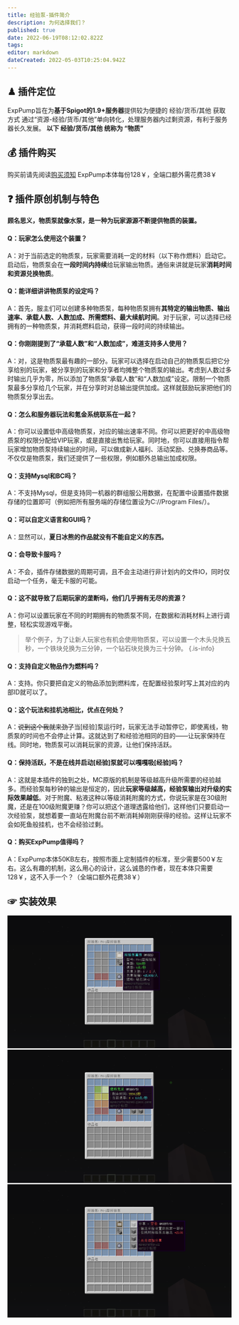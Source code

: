 ```yaml
---
title: 经验泵-插件简介
description: 为何选择我们？
published: true
date: 2022-06-19T08:12:02.822Z
tags: 
editor: markdown
dateCreated: 2022-05-03T10:25:04.942Z
---
```


## ♟ 插件定位
ExpPump旨在为**基于Spigot的1.9+服务器**提供较为便捷的 经验/货币/其他 获取方式
通过“资源-经验/货币/其他”单向转化，处理服务器内过剩资源，有利于服务器长久发展。
**以下 经验/货币/其他 统称为 “物质”**

## 💰 插件购买
购买前请先阅读[购买须知](/购买须知)
ExpPump本体每份128￥，全端口额外需花费38￥

## ❓ 插件原创机制与特色
**顾名思义，物质泵就像水泵，是一种为玩家源源不断提供物质的装置。**

#### Q：玩家怎么使用这个装置？
A：对于当前选定的物质泵，玩家需要消耗一定的材料（以下称作燃料）启动它。启动后，物质泵会在**一段时间内持续**给玩家输出物质。通俗来讲就是玩家**消耗时间和资源兑换物质**。

#### Q：能详细讲讲物质泵的设定吗？
A：首先，服主们可以创建多种物质泵，每种物质泵拥有**其特定的输出物质、输出速率、承载人数、人数加成、所需燃料、最大续航时间**。对于玩家，可以选择已经拥有的一种物质泵，并消耗燃料启动，获得一段时间的持续输出。

#### Q：你刚刚提到了“承载人数”和“人数加成”，难道支持多人使用？
A：对，这是物质泵最有趣的一部分。玩家可以选择在启动自己的物质泵后把它分享给别的玩家，被分享到的玩家和分享者均摊整个物质泵的输出。考虑到人数过多时输出几乎为零，所以添加了物质泵“承载人数”和“人数加成”设定。限制一个物质泵最多分享给几个玩家，并在分享时对总输出提供加成。这样就鼓励玩家把他们的物质泵分享出去。

#### Q：怎么和服务器玩法和氪金系统联系在一起？
A：你可以设置低中高级物质泵，对应的输出速率不同。你可以把更好的中高级物质泵的权限分配给VIP玩家，或是直接出售给玩家。同时地，你可以直接用指令帮玩家增加物质泵持续输出的时间，可以做成新人福利、活动奖励、兑换券商品等。不仅仅是物质泵，我们还提供了一些权限，例如额外总输出加成权限。

#### Q：支持Mysql和BC吗？
A：不支持Mysql，但是支持同一机器的群组服公用数据，在配置中设置插件数据存储的位置即可（例如把所有服务端的存储位置设为C://Program Files/）。

#### Q：可以自定义语言和GUI吗？
A：显然可以，**夏日冰熊的作品就没有不能自定义的东西。**

#### Q：会导致卡服吗？
A：不会，插件存储数据的周期可调，且不会主动进行非计划内的文件IO，同时仅启动一个任务，毫无卡服的可能。

#### Q：这不就导致了后期玩家的垄断吗，他们几乎拥有无尽的资源？
A：你可以设置玩家在不同的时期拥有的物质泵不同，在数据和消耗材料上进行调整，轻松实现游戏平衡。
> 举个例子，为了让新人玩家也有机会使用物质泵，可以设置一个木头兑换五秒，一个铁块兑换为三分钟，一个钻石块兑换为三十分钟。
{.is-info}

#### Q：支持自定义物品作为燃料吗？
A：支持。你只要把自定义的物品添加到燃料库，在配置经验泵时写上其对应的内部ID就可以了。

#### Q：这个玩法和挂机池相比，优点在何处？
A：~~说到这个我就来劲了~~当[经验]泵运行时，玩家无法手动暂停它，即使离线，物质泵的时间也不会停止计算。这就达到了和经验池相同的目的——让玩家保持在线。同时地，物质泵可以消耗玩家的资源，让他们保持活跃。

#### Q：保持活跃，不是在线并启动[经验]泵就可以嘎嘎吸[经验]吗？
A：这就是本插件的独到之处，MC原版的机制是等级越高升级所需要的经验越多。而经验泵每秒钟的输出是恒定的，因此**玩家等级越高，经验泵输出对升级的实际效果越低**。对于附魔、粘液这种以等级消耗附魔的方式，你说玩家是在30级附魔，还是在100级附魔更赚？你可以把这个道理透露给他们，这样他们只要启动一次经验泵，就想着要一直站在附魔台前不断消耗掉刚刚获得的经验。这样让玩家不会如死鱼般挂机，也不会经验过剩。

#### Q：购买ExpPump值得吗？
A：ExpPump本体50KB左右，按照市面上定制插件的标准，至少需要500￥左右。这么有趣的机制，这么用心的设计，这么诚恳的作者，现在本体只需要128￥，这不入手一个？（全端口额外花费38￥）

## ☞ 实装效果
![经验泵属性.png](/exppump/简介/经验泵属性.png)
![运行中.png](/exppump/简介/运行中.png)
![分享栏.png](/exppump/简介/分享栏.png)